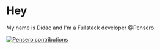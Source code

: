# Hey

My name is Dídac and I'm a Fullstack developer @Pensero

[![Pensero contributions](https://api.microlink.io?url=https%3A%2F%2Fpensero.ai%2Fhall%2F%40didac%40pensero.ai%2F&screenshot=True&embed=screenshot.url&meta=False&element=%23matrix-container)](https://pensero.ai)
